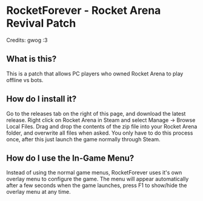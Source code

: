 # RocketForever - Rocket Arena Revival Patch
Credits: gwog :3
## What is this?
This is a patch that allows PC players who owned Rocket Arena to play offline vs bots. 
## How do I install it?
Go to the releases tab on the right of this page, and download the latest release. Right click on Rocket Arena in Steam and select Manage -> Browse Local Files. Drag and drop the contents of the zip file into your Rocket Arena folder, and overwrite all files when asked. You only have to do this process once, after this just launch the game normally through Steam.
## How do I use the In-Game Menu?
Instead of using the normal game menus, RocketForever uses it's own overlay menu to configure the game. The menu will appear automatically after a few seconds when the game launches, press F1 to show/hide the overlay menu at any time.